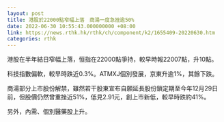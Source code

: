 ```yaml
---
layout: post
title: 港股於22000點窄幅上落　商湯一度急挫逾50%
date: 2022-06-30 10:55:43.000000000 +08:00
link: https://news.rthk.hk/rthk/ch/component/k2/1655409-20220630.htm
categories: rthk
---
```


港股在半年結日窄幅上落，恒指在22000點爭持，較早時報22007點，升10點。

科技指數偏軟，較早時跌近0.3%。ATMXJ個別發展，京東升逾1%，其餘下跌。

商湯部分上市股份解禁，雖然若干股東宣布自願延長股份鎖定期至今年12月29日前，但股價仍然曾重挫近51%，低見2.91元，創上市新低，較早時跌約41%。

另外，內需、個別醫藥股上升。
